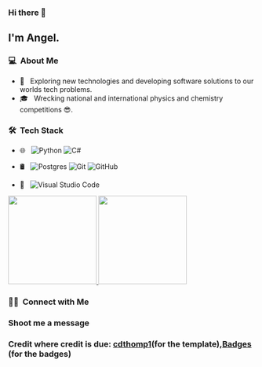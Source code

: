 ### Hi there 👋

<h2>I'm Angel.</h2>

<h3> 💻 &nbsp;About Me </h3>

- 🤔 &nbsp; Exploring new technologies and developing software solutions to our worlds tech problems.
- 🎓 &nbsp; Wrecking national and international physics and chemistry competitions 😎.


<h3> 🛠 &nbsp;Tech Stack</h3>

- 🌐 &nbsp;
  ![Python](https://img.shields.io/badge/Python-FFD43B?style=for-the-badge&logo=python&logoColor=blue)
  ![C#](https://img.shields.io/badge/C%23-239120?style=for-the-badge&logo=c-sharp&logoColor=white)
 
- 🛢 &nbsp;
  ![Postgres](https://img.shields.io/badge/PostgreSQL-316192?style=for-the-badge&logo=postgresql&logoColor=white)
  ![Git](https://img.shields.io/badge/GIT-E44C30?style=for-the-badge&logo=git&logoColor=white)
  ![GitHub](https://img.shields.io/badge/GitHub-100000?style=for-the-badge&logo=github&logoColor=white)
- 🔧 &nbsp;
  ![Visual Studio Code](https://img.shields.io/badge/VSCode-0078D4?style=for-the-badge&logo=visual%20studio%20code&logoColor=white)


<p>
<a href="https://github.com/RBaronAce">
  <img height="180em" src="https://github-readme-stats.vercel.app/api?username=RBaronAce&show_icons=true&theme=radical" />
  <img height="180em" src="https://github-readme-stats-eight-theta.vercel.app/api/top-langs/?username=RBaronAce&theme=radical&layout=compact&exclude_lang=java+r" />
</a>
</p>


<h3> 🤝🏻 &nbsp;Connect with Me </h3>
<h3> Shoot me a message <h3>

  

Credit where credit is due: [cdthomp1](https://github.com/cdthomp1)(for the template),[Badges](https://github.com/alexandresanlim/Badges4-README.md-Profile) (for the badges)
